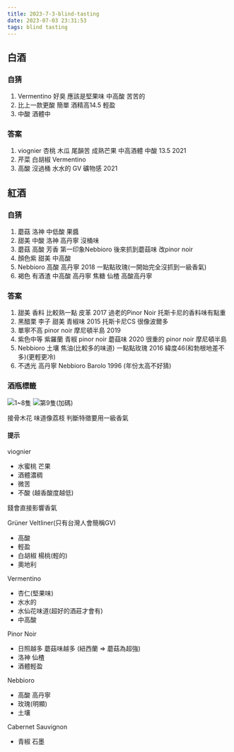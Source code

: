 ```yaml
---
title: 2023-7-3-blind-tasting
date: 2023-07-03 23:31:53
tags: blind tasting
---
```

## 白酒

### 自猜

1. Vermentino 好臭 應該是堅果味 中高酸 苦苦的
2. 比上一款更酸 簡單 酒精高14.5 輕盈
3. 中酸 酒體中 

### 答案

1. viognier 杏桃 木瓜 尾韻苦 成熟芒果 中高酒體 中酸 13.5 2021
2. 芹菜 白胡椒 Vermentino 
3. 高酸 沒過桶 水水的 GV 礦物感 2021 

## 紅酒

### 自猜

1. 蘑菇 洛神 中低酸 果醬
2. 甜美 中酸 洛神 高丹寧 沒桶味
3. 蘑菇 高酸 芳香 第一印象Nebbioro 後來抓到蘑菇味 改pinor noir
4. 顏色紫 甜美 中高酸
5. Nebbioro 高酸 高丹寧 2018 一點點玫瑰(一開始完全沒抓到一級香氣)
6. 褐色 有酒渣 中高酸 高丹寧 焦糖 仙楂 高酸高丹寧

### 答案

1. 甜美 香料 比較熟一點 皮革 2017 過老的Pinor Noir 托斯卡尼的香料味有點重
2. 黑醋栗 李子 甜美 青椒味 2015 托斯卡尼CS 很像波爾多
3. 單寧不高 pinor noir 摩尼頓半島 2019
4. 紫色中等 紫羅蘭 青椒 pinor noir 蘑菇味 2020 很重的 pinor noir 摩尼頓半島 
5. Nebbioro 土壤 焦油(比較多的味道) 一點點玫瑰 2016 緯度46(和勃根地差不多)(更輕更冷)
6. 不透光 高丹寧 Nebbioro Barolo 1996 (年份太高不好猜)

### 酒瓶標籤
![1~8隻](20230703_1-8.jpg)
![第9隻(加碼)](20230703_9.jpg)

接骨木花 味道像荔枝
判斷特徵要用一級香氣

#### 提示

viognier
- 水蜜桃 芒果
- 酒體濃稠
- 微苦
- 不酸 (越香酸度越低)

錢會直接影響香氣


Grüner Veltliner(只有台灣人會簡稱GV)
- 高酸
- 輕盈
- 白胡椒 楊桃(輕的)
- 奧地利


Vermentino
- 杏仁(堅果味)
- 水水的
- 水仙花味道(超好的酒莊才會有)
- 中高酸




Pinor Noir
- 日照越多 蘑菇味越多 (紐西蘭 => 蘑菇為超強)
- 洛神 仙楂
- 酒體輕盈

Nebbioro
- 高酸 高丹寧
- 玫瑰(明顯)
- 土壤


Cabernet Sauvignon
- 青椒 石墨